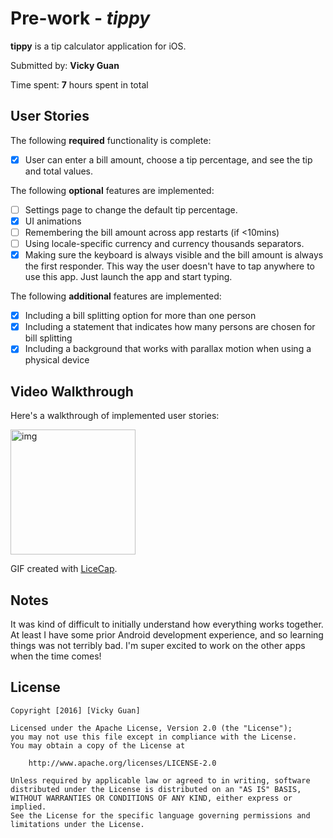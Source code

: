 # Pre-work - *tippy*

**tippy** is a tip calculator application for iOS.

Submitted by: **Vicky Guan**

Time spent: **7** hours spent in total

## User Stories

The following **required** functionality is complete:

* [x] User can enter a bill amount, choose a tip percentage, and see the tip and total values.

The following **optional** features are implemented:
* [ ] Settings page to change the default tip percentage.
* [x] UI animations
* [ ] Remembering the bill amount across app restarts (if <10mins)
* [ ] Using locale-specific currency and currency thousands separators.
* [x] Making sure the keyboard is always visible and the bill amount is always the first responder. This way the user doesn't have to tap anywhere to use this app. Just launch the app and start typing.

The following **additional** features are implemented:

- [x] Including a bill splitting option for more than one person
- [x] Including a statement that indicates how many persons are chosen for bill splitting
- [x] Including a background that works with parallax motion when using a physical device

## Video Walkthrough 

Here's a walkthrough of implemented user stories:

<img src="http://imgur.com/VuiuLZQ" title="img" width="200" alt="img">

GIF created with [LiceCap](http://www.cockos.com/licecap/).

## Notes

It was kind of difficult to initially understand how everything works together. At least I have some prior Android development experience, and so
learning things was not terribly bad. I'm super excited to work on the other apps when the time comes!

## License

    Copyright [2016] [Vicky Guan]

    Licensed under the Apache License, Version 2.0 (the "License");
    you may not use this file except in compliance with the License.
    You may obtain a copy of the License at

        http://www.apache.org/licenses/LICENSE-2.0

    Unless required by applicable law or agreed to in writing, software
    distributed under the License is distributed on an "AS IS" BASIS,
    WITHOUT WARRANTIES OR CONDITIONS OF ANY KIND, either express or implied.
    See the License for the specific language governing permissions and
    limitations under the License.

